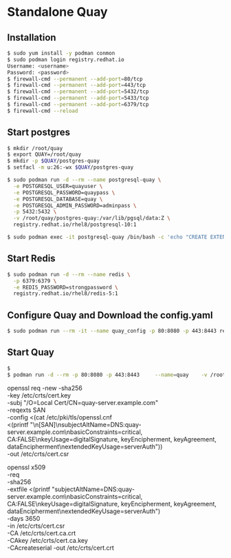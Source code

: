 # Standalone Quay

## Installation

~~~bash
$ sudo yum install -y podman conmon
$ sudo podman login registry.redhat.io
Username: <username>
Password: <password>
$ firewall-cmd --permanent --add-port=80/tcp
$ firewall-cmd --permanent --add-port=443/tcp
$ firewall-cmd --permanent --add-port=5432/tcp
$ firewall-cmd --permanent --add-port=5433/tcp
$ firewall-cmd --permanent --add-port=6379/tcp
$ firewall-cmd --reload
~~~

## Start postgres

~~~bash
$ mkdir /root/quay
$ export QUAY=/root/quay
$ mkdir -p $QUAY/postgres-quay
$ setfacl -m u:26:-wx $QUAY/postgres-quay

$ sudo podman run -d --rm --name postgresql-quay \
  -e POSTGRESQL_USER=quayuser \
  -e POSTGRESQL_PASSWORD=quaypass \
  -e POSTGRESQL_DATABASE=quay \
  -e POSTGRESQL_ADMIN_PASSWORD=adminpass \
  -p 5432:5432 \
  -v /root/quay/postgres-quay:/var/lib/pgsql/data:Z \
  registry.redhat.io/rhel8/postgresql-10:1

$ sudo podman exec -it postgresql-quay /bin/bash -c 'echo "CREATE EXTENSION IF NOT EXISTS pg_trgm" | psql -d quay -U postgres'
~~~

## Start Redis

~~~bash
$ sudo podman run -d --rm --name redis \
  -p 6379:6379 \
  -e REDIS_PASSWORD=strongpassword \
  registry.redhat.io/rhel8/redis-5:1
~~~

## Configure Quay and Download the config.yaml

~~~bash
$ sudo podman run --rm -it --name quay_config -p 80:8080 -p 443:8443 registry.redhat.io/quay/quay-rhel8:v3.6.6 config secret
~~~

## Start Quay

~~~bash
$
$ podman run -d --rm -p 80:8080 -p 443:8443     --name=quay    -v /root/quay/config:/conf/stack:Z    -v /root/quay/storage:/datastorage:Z    registry.redhat.io/quay/quay-rhel8:v3.6.6
~~~

openssl req -new -sha256 \
    -key /etc/crts/cert.key \
    -subj "/O=Local Cert/CN=quay-server.example.com" \
    -reqexts SAN \
    -config <(cat /etc/pki/tls/openssl.cnf \
        <(printf "\n[SAN]\nsubjectAltName=DNS:quay-server.example.com\nbasicConstraints=critical, CA:FALSE\nkeyUsage=digitalSignature, keyEncipherment, keyAgreement, dataEncipherment\nextendedKeyUsage=serverAuth")) \
    -out /etc/crts/cert.csr

openssl x509 \
    -req \
    -sha256 \
    -extfile <(printf "subjectAltName=DNS:quay-server.example.com\nbasicConstraints=critical, CA:FALSE\nkeyUsage=digitalSignature, keyEncipherment, keyAgreement, dataEncipherment\nextendedKeyUsage=serverAuth") \
    -days 3650 \
    -in /etc/crts/cert.csr \
    -CA /etc/crts/cert.ca.crt \
    -CAkey /etc/crts/cert.ca.key \
    -CAcreateserial -out /etc/crts/cert.crt
